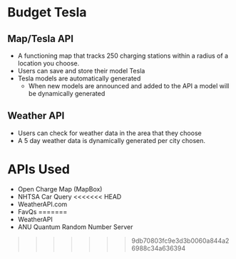 # Budget Tesla

## Map/Tesla API
- A functioning map that tracks 250 charging stations within a radius of a location you choose.
- Users can save and store their model Tesla
- Tesla models are automatically generated
  - When new models are announced and added to the API a model will be dynamically generated

## Weather API
  - Users can check for weather data in the area that they choose
  - A 5 day weather data is dynamically generated per city chosen.

# APIs Used
- Open Charge Map (MapBox)
- NHTSA Car Query
<<<<<<< HEAD
- WeatherAPI.com
- FavQs 
=======
- WeatherAPI
- ANU Quantum Random Number Server
>>>>>>> 9db70803fc9e3d3b0060a844a26988c34a636394
